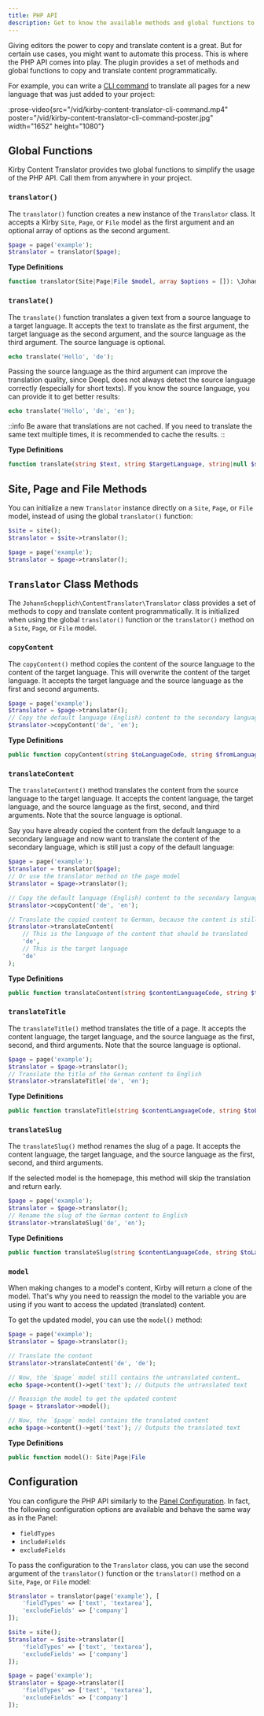 ```yaml
---
title: PHP API
description: Get to know the available methods and global functions to translate your content.
---
```


Giving editors the power to copy and translate content is a great. But for certain use cases, you might want to automate this process. This is where the PHP API comes into play. The plugin provides a set of methods and global functions to copy and translate content programmatically.

For example, you can write a [CLI command](/docs/content-translator/examples#cli-commands) to translate all pages for a new language that was just added to your project:

:prose-video{src="/vid/kirby-content-translator-cli-command.mp4" poster="/vid/kirby-content-translator-cli-command-poster.jpg" width="1652" height="1080"}

## Global Functions

Kirby Content Translator provides two global functions to simplify the usage of the PHP API. Call them from anywhere in your project.

### `translator()`

The `translator()` function creates a new instance of the `Translator` class. It accepts a Kirby `Site`, `Page`, or `File` model as the first argument and an optional array of options as the second argument.

```php
$page = page('example');
$translator = translator($page);
```

**Type Definitions**

```php
function translator(Site|Page|File $model, array $options = []): \JohannSchopplich\ContentTranslator\Translator
```

### `translate()`

The `translate()` function translates a given text from a source language to a target language. It accepts the text to translate as the first argument, the target language as the second argument, and the source language as the third argument. The source language is optional.

```php
echo translate('Hello', 'de');
```

Passing the source language as the third argument can improve the translation quality, since DeepL does not always detect the source language correctly (especially for short texts). If you know the source language, you can provide it to get better results:

```php
echo translate('Hello', 'de', 'en');
```

::info
Be aware that translations are not cached. If you need to translate the same text multiple times, it is recommended to cache the results.
::

**Type Definitions**

```php
function translate(string $text, string $targetLanguage, string|null $sourceLanguage = null): string
```

## Site, Page and File Methods

You can initialize a new `Translator` instance directly on a `Site`, `Page`, or `File` model, instead of using the global `translator()` function:

```php
$site = site();
$translator = $site->translator();

$page = page('example');
$translator = $page->translator();
```

## `Translator` Class Methods

The `JohannSchopplich\ContentTranslator\Translator` class provides a set of methods to copy and translate content programmatically. It is initialized when using the global `translator()` function or the `translator()` method on a `Site`, `Page`, or `File` model.

### `copyContent`

The `copyContent()` method copies the content of the source language to the content of the target language. This will overwrite the content of the target language. It accepts the target language and the source language as the first and second arguments.

```php
$page = page('example');
$translator = $page->translator();
// Copy the default language (English) content to the secondary language (German)
$translator->copyContent('de', 'en');
```

**Type Definitions**

```php
public function copyContent(string $toLanguageCode, string $fromLanguageCode): void
```

### `translateContent`

The `translateContent()` method translates the content from the source language to the target language. It accepts the content language, the target language, and the source language as the first, second, and third arguments. Note that the source language is optional.

Say you have already copied the content from the default language to a secondary language and now want to translate the content of the secondary language, which is still just a copy of the default language:

```php
$page = page('example');
$translator = translator($page);
// Or use the translator method on the page model
$translator = $page->translator();

// Copy the default language (English) content to the secondary language (German)
$translator->copyContent('de', 'en');

// Translate the copied content to German, because the content is still in English
$translator->translateContent(
    // This is the language of the content that should be translated
    'de',
    // This is the target language
    'de'
);
```

**Type Definitions**

```php
public function translateContent(string $contentLanguageCode, string $toLanguageCode, string|null $fromLanguageCode = null): void
```

### `translateTitle`

The `translateTitle()` method translates the title of a page. It accepts the content language, the target language, and the source language as the first, second, and third arguments. Note that the source language is optional.

```php
$page = page('example');
$translator = $page->translator();
// Translate the title of the German content to English
$translator->translateTitle('de', 'en');
```

**Type Definitions**

```php
public function translateTitle(string $contentLanguageCode, string $toLanguageCode, string|null $fromLanguageCode = null): void
```

### `translateSlug`

The `translateSlug()` method renames the slug of a page. It accepts the content language, the target language, and the source language as the first, second, and third arguments.

If the selected model is the homepage, this method will skip the translation and return early.

```php
$page = page('example');
$translator = $page->translator();
// Rename the slug of the German content to English
$translator->translateSlug('de', 'en');
```

**Type Definitions**

```php
public function translateSlug(string $contentLanguageCode, string $toLanguageCode, string|null $fromLanguageCode = null): void
```

### `model`

When making changes to a model's content, Kirby will return a clone of the model. That's why you need to reassign the model to the variable you are using if you want to access the updated (translated) content.

To get the updated model, you can use the `model()` method:

```php
$page = page('example');
$translator = $page->translator();

// Translate the content
$translator->translateContent('de', 'de');

// Now, the `$page` model still contains the untranslated content…
echo $page->content()->get('text'); // Outputs the untranslated text

// Reassign the model to get the updated content
$page = $translator->model();

// Now, the `$page` model contains the translated content
echo $page->content()->get('text'); // Outputs the translated text
```

**Type Definitions**

```php
public function model(): Site|Page|File
```

## Configuration

You can configure the PHP API similarly to the [Panel Configuration](/docs/content-translator/configuration). In fact, the following configuration options are available and behave the same way as in the Panel:

- `fieldTypes`
- `includeFields`
- `excludeFields`

To pass the configuration to the `Translator` class, you can use the second argument of the `translator()` function or the `translator()` method on a `Site`, `Page`, or `File` model:

```php
$translator = translator(page('example'), [
    'fieldTypes' => ['text', 'textarea'],
    'excludeFields' => ['company']
]);

$site = site();
$translator = $site->translator([
    'fieldTypes' => ['text', 'textarea'],
    'excludeFields' => ['company']
]);

$page = page('example');
$translator = $page->translator([
    'fieldTypes' => ['text', 'textarea'],
    'excludeFields' => ['company']
]);
```
